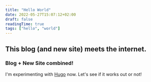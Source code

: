 ```yaml
---
title: "Hello World"
date: 2022-05-27T15:07:12+02:00
draft: false
readingTime: true
tags: ["hello", "world"]
---
```

## This blog (and new site) meets the internet.

### Blog + New Site combined!
I'm experimenting with [Hugo](https://gohugo.io) now. Let's see if it works out or not!